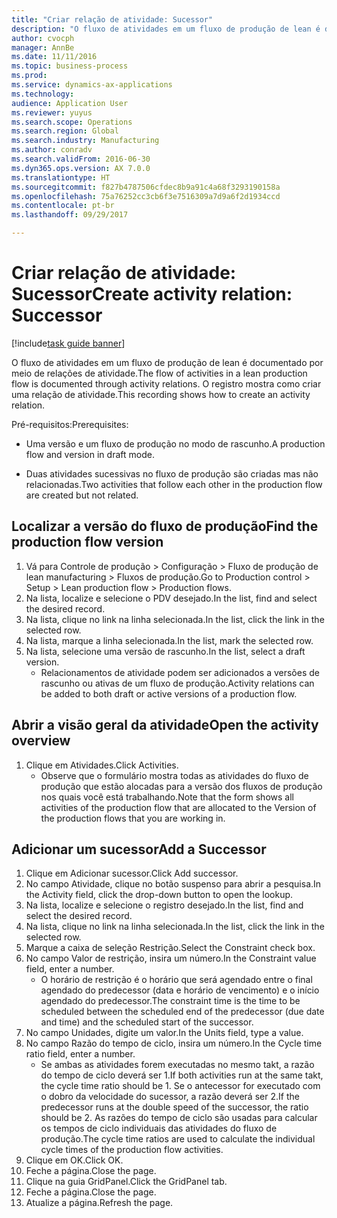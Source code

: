 ```yaml
--- 
title: "Criar relação de atividade: Sucessor"
description: "O fluxo de atividades em um fluxo de produção de lean é documentado por meio de relações de atividade."
author: cvocph
manager: AnnBe
ms.date: 11/11/2016
ms.topic: business-process
ms.prod: 
ms.service: dynamics-ax-applications
ms.technology: 
audience: Application User
ms.reviewer: yuyus
ms.search.scope: Operations
ms.search.region: Global
ms.search.industry: Manufacturing
ms.author: conradv
ms.search.validFrom: 2016-06-30
ms.dyn365.ops.version: AX 7.0.0
ms.translationtype: HT
ms.sourcegitcommit: f827b4787506cfdec8b9a91c4a68f3293190158a
ms.openlocfilehash: 75a76252cc3cb6f3e7516309a7d9a6f2d1934ccd
ms.contentlocale: pt-br
ms.lasthandoff: 09/29/2017

---
```

# <a name="create-activity-relation-successor"></a><span data-ttu-id="46e09-103">Criar relação de atividade: Sucessor</span><span class="sxs-lookup"><span data-stu-id="46e09-103">Create activity relation: Successor</span></span>

[!include[task guide banner](../../includes/task-guide-banner.md)]

<span data-ttu-id="46e09-104">O fluxo de atividades em um fluxo de produção de lean é documentado por meio de relações de atividade.</span><span class="sxs-lookup"><span data-stu-id="46e09-104">The flow of activities in a lean production flow is documented through activity relations.</span></span> <span data-ttu-id="46e09-105">O registro mostra como criar uma relação de atividade.</span><span class="sxs-lookup"><span data-stu-id="46e09-105">This recording shows how to create an activity relation.</span></span>

<span data-ttu-id="46e09-106">Pré-requisitos:</span><span class="sxs-lookup"><span data-stu-id="46e09-106">Prerequisites:</span></span>

- <span data-ttu-id="46e09-107">Uma versão e um fluxo de produção no modo de rascunho.</span><span class="sxs-lookup"><span data-stu-id="46e09-107">A production flow and version in draft mode.</span></span> 

- <span data-ttu-id="46e09-108">Duas atividades sucessivas no fluxo de produção são criadas mas não relacionadas.</span><span class="sxs-lookup"><span data-stu-id="46e09-108">Two activities that follow each other in the production flow are created but not related.</span></span>


## <a name="find-the-production-flow-version"></a><span data-ttu-id="46e09-109">Localizar a versão do fluxo de produção</span><span class="sxs-lookup"><span data-stu-id="46e09-109">Find the production flow version</span></span> 
1. <span data-ttu-id="46e09-110">Vá para Controle de produção > Configuração > Fluxo de produção de lean manufacturing > Fluxos de produção.</span><span class="sxs-lookup"><span data-stu-id="46e09-110">Go to Production control > Setup > Lean production flow > Production flows.</span></span>
2. <span data-ttu-id="46e09-111">Na lista, localize e selecione o PDV desejado.</span><span class="sxs-lookup"><span data-stu-id="46e09-111">In the list, find and select the desired record.</span></span>
3. <span data-ttu-id="46e09-112">Na lista, clique no link na linha selecionada.</span><span class="sxs-lookup"><span data-stu-id="46e09-112">In the list, click the link in the selected row.</span></span>
4. <span data-ttu-id="46e09-113">Na lista, marque a linha selecionada.</span><span class="sxs-lookup"><span data-stu-id="46e09-113">In the list, mark the selected row.</span></span>
5. <span data-ttu-id="46e09-114">Na lista, selecione uma versão de rascunho.</span><span class="sxs-lookup"><span data-stu-id="46e09-114">In the list, select a draft version.</span></span>
    * <span data-ttu-id="46e09-115">Relacionamentos de atividade podem ser adicionados a versões de rascunho ou ativas de um fluxo de produção.</span><span class="sxs-lookup"><span data-stu-id="46e09-115">Activity relations can be added to both draft or active versions of a production flow.</span></span>  

## <a name="open-the-activity-overview"></a><span data-ttu-id="46e09-116">Abrir a visão geral da atividade</span><span class="sxs-lookup"><span data-stu-id="46e09-116">Open the activity overview</span></span>
1. <span data-ttu-id="46e09-117">Clique em Atividades.</span><span class="sxs-lookup"><span data-stu-id="46e09-117">Click Activities.</span></span>
    * <span data-ttu-id="46e09-118">Observe que o formulário mostra todas as atividades do fluxo de produção que estão alocadas para a versão dos fluxos de produção nos quais você está trabalhando.</span><span class="sxs-lookup"><span data-stu-id="46e09-118">Note that the form shows all activities of the production flow that are allocated to the Version of the production flows that you are working in.</span></span>  

## <a name="add-a-successor"></a><span data-ttu-id="46e09-119">Adicionar um sucessor</span><span class="sxs-lookup"><span data-stu-id="46e09-119">Add a Successor</span></span>
1. <span data-ttu-id="46e09-120">Clique em Adicionar sucessor.</span><span class="sxs-lookup"><span data-stu-id="46e09-120">Click Add successor.</span></span>
2. <span data-ttu-id="46e09-121">No campo Atividade, clique no botão suspenso para abrir a pesquisa.</span><span class="sxs-lookup"><span data-stu-id="46e09-121">In the Activity field, click the drop-down button to open the lookup.</span></span>
3. <span data-ttu-id="46e09-122">Na lista, localize e selecione o registro desejado.</span><span class="sxs-lookup"><span data-stu-id="46e09-122">In the list, find and select the desired record.</span></span>
4. <span data-ttu-id="46e09-123">Na lista, clique no link na linha selecionada.</span><span class="sxs-lookup"><span data-stu-id="46e09-123">In the list, click the link in the selected row.</span></span>
5. <span data-ttu-id="46e09-124">Marque a caixa de seleção Restrição.</span><span class="sxs-lookup"><span data-stu-id="46e09-124">Select the Constraint check box.</span></span>
6. <span data-ttu-id="46e09-125">No campo Valor de restrição, insira um número.</span><span class="sxs-lookup"><span data-stu-id="46e09-125">In the Constraint value field, enter a number.</span></span>
    * <span data-ttu-id="46e09-126">O horário de restrição é o horário que será agendado entre o final agendado do predecessor (data e horário de vencimento) e o início agendado do predecessor.</span><span class="sxs-lookup"><span data-stu-id="46e09-126">The constraint time is the time to be scheduled between the scheduled end of the predecessor (due date and time) and the scheduled start of the successor.</span></span>  
7. <span data-ttu-id="46e09-127">No campo Unidades, digite um valor.</span><span class="sxs-lookup"><span data-stu-id="46e09-127">In the Units field, type a value.</span></span>
8. <span data-ttu-id="46e09-128">No campo Razão do tempo de ciclo, insira um número.</span><span class="sxs-lookup"><span data-stu-id="46e09-128">In the Cycle time ratio field, enter a number.</span></span>
    * <span data-ttu-id="46e09-129">Se ambas as atividades forem executadas no mesmo takt, a razão do tempo de ciclo deverá ser 1.</span><span class="sxs-lookup"><span data-stu-id="46e09-129">If both activities run at the same takt, the cycle time ratio should be 1.</span></span> <span data-ttu-id="46e09-130">Se o antecessor for executado com o dobro da velocidade do sucessor, a razão deverá ser 2.</span><span class="sxs-lookup"><span data-stu-id="46e09-130">If the predecessor runs at the double speed of the successor, the ratio should be 2.</span></span>   <span data-ttu-id="46e09-131">As razões do tempo de ciclo são usadas para calcular os tempos de ciclo individuais das atividades do fluxo de produção.</span><span class="sxs-lookup"><span data-stu-id="46e09-131">The cycle time ratios are used to calculate the individual cycle times of the production flow activities.</span></span>  
9. <span data-ttu-id="46e09-132">Clique em OK.</span><span class="sxs-lookup"><span data-stu-id="46e09-132">Click OK.</span></span>
10. <span data-ttu-id="46e09-133">Feche a página.</span><span class="sxs-lookup"><span data-stu-id="46e09-133">Close the page.</span></span>
11. <span data-ttu-id="46e09-134">Clique na guia GridPanel.</span><span class="sxs-lookup"><span data-stu-id="46e09-134">Click the GridPanel tab.</span></span>
12. <span data-ttu-id="46e09-135">Feche a página.</span><span class="sxs-lookup"><span data-stu-id="46e09-135">Close the page.</span></span>
13. <span data-ttu-id="46e09-136">Atualize a página.</span><span class="sxs-lookup"><span data-stu-id="46e09-136">Refresh the page.</span></span>


